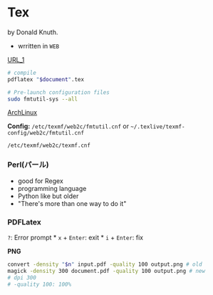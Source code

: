# Tex
by Donald Knuth.

* wrritten in `WEB`

[URL_1](https://github.com/TeX-Live/texlive-source)


```bash
# compile
pdflatex "$document".tex

# Pre-launch configuration files
sudo fmtutil-sys --all
```


[ArchLinux](https://wiki.archlinux.org/title/TeX_Live)

**Config:**
`/etc/texmf/web2c/fmtutil.cnf` or `~/.texlive/texmf-config/web2c/fmtutil.cnf`

`/etc/texmf/web2c/texmf.cnf`


### Perl(パール)
* good for Regex
* programming language
* Python like but older
* "There's more than one way to do it"

### PDFLatex

`?`: Error prompt
    * `x` + `Enter`: exit
    * `i` + `Enter`: fix

**PNG**
```bash
convert -density "$n" input.pdf -quality 100 output.png # old
magick -density 300 document.pdf -quality 100 output.png # new
# dpi 300
# -quality 100: 100%
```

